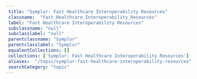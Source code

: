 ```yaml
--- 
 title: "Symplur: Fast Healthcare Interoperability Resources" 
 classname:  "Fast_Healthcare_Interoperability_Resources" 
 label: "Fast Healthcare Interoperability Resources" 
 subclassname: "null" 
 subclasslabel: "null" 
 parentclassname: "Symplur" 
 parentclasslabel: "Symplur" 
 equalentCollections: [] 
 collections: ['Symplur: Fast Healthcare Interoperability Resources']
 aliases:  "/topic/symplur-fast-healthcare-interoperability-resources"  
 searchCategory: "topic" 
---
```

